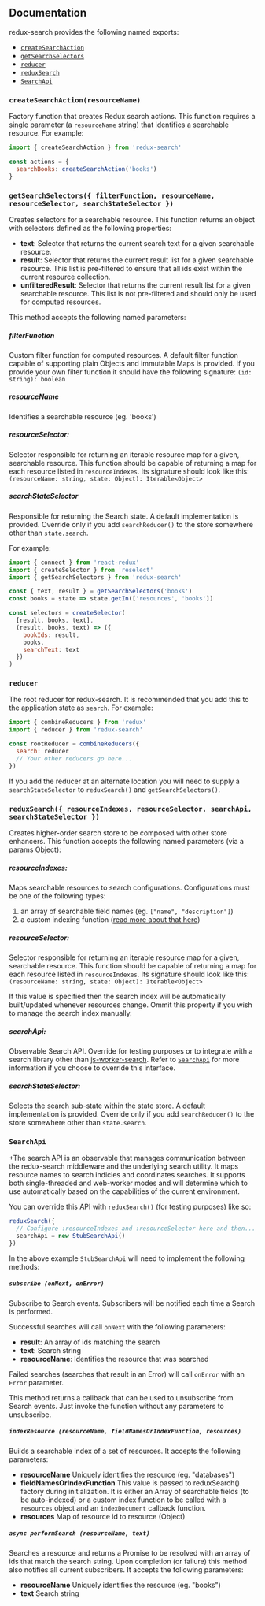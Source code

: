Documentation
------

redux-search provides the following named exports:

* [`createSearchAction`](#createsearchactionresourcename)
* [`getSearchSelectors`](#getsearchselectors-filterfunction-resourcename-resourceselector-searchstateselector-)
* [`reducer`](#reducer)
* [`reduxSearch`](#reduxsearch-resourceindexes-resourceselector-searchapi-searchstateselector-)
* [`SearchApi`](#searchapi)

### `createSearchAction(resourceName)`
Factory function that creates Redux search actions. This function requires a single parameter (a `resourceName` string) that identifies a searchable resource. For example:

```javascript
import { createSearchAction } from 'redux-search'

const actions = {
  searchBooks: createSearchAction('books')
}
```

### `getSearchSelectors({ filterFunction, resourceName, resourceSelector, searchStateSelector })`

Creates selectors for a searchable resource. This function returns an object with selectors defined as the following properties:

* **text**: Selector that returns the current search text for a given searchable resource.
* **result**: Selector that returns the current result list for a given searchable resource. This list is pre-filtered to ensure that all ids exist within the current resource collection.
* **unfilteredResult**: Selector that returns the current result list for a given searchable resource. This list is not pre-filtered and should only be used for computed resources.

This method accepts the following named parameters:

##### filterFunction

Custom filter function for computed resources. A default filter function capable of supporting plain Objects and immutable Maps is provided. If you provide your own filter function it should have the following signature: `(id: string): boolean`

##### resourceName
Identifies a searchable resource (eg. 'books')

##### resourceSelector:
Selector responsible for returning an iterable resource map for a given, searchable resource. This function should be capable of returning a map for each resource listed in `resourceIndexes`. Its signature should look like this: `(resourceName: string, state: Object): Iterable<Object>`

##### searchStateSelector
Responsible for returning the Search state. A default implementation is provided. Override only if you add `searchReducer()` to the store somewhere other than `state.search`.

For example:

```javascript
import { connect } from 'react-redux'
import { createSelector } from 'reselect'
import { getSearchSelectors } from 'redux-search'

const { text, result } = getSearchSelectors('books')
const books = state => state.getIn(['resources', 'books'])

const selectors = createSelector(
  [result, books, text],
  (result, books, text) => ({
    bookIds: result,
    books,
    searchText: text
  })
)
```

### `reducer`

The root reducer for redux-search. It is recommended that you add this to the application state as `search`. For example:

```javascript
import { combineReducers } from 'redux'
import { reducer } from 'redux-search'

const rootReducer = combineReducers({
  search: reducer
  // Your other reducers go here...
})
```

If you add the reducer at an alternate location you will need to supply a `searchStateSelector` to `reduxSearch()` and `getSearchSelectors()`.

### `reduxSearch({ resourceIndexes, resourceSelector, searchApi, searchStateSelector })`
Creates higher-order search store to be composed with other store enhancers.
This function accepts the following named parameters (via a params Object):

##### resourceIndexes:
Maps searchable resources to search configurations. Configurations must be one of the following types:

1. an array of searchable field names (eg. `["name", "description"]`)
2. a custom indexing function ([read more about that here](reduxSearch.md))

##### resourceSelector:
Selector responsible for returning an iterable resource map for a given, searchable resource. This function should be capable of returning a map for each resource listed in `resourceIndexes`. Its signature should look like this: `(resourceName: string, state: Object): Iterable<Object>`

If this value is specified then the search index will be automatically built/updated whenever resources change. Ommit this property if you wish to manage the search index manually.

##### searchApi:
Observable Search API. Override for testing purposes or to integrate with a search library other than [js-worker-search](https://github.com/bvaughn/js-worker-search/). Refer to [`SearchApi`](#searchapi) for more information if you choose to override this interface.

##### searchStateSelector:
Selects the search sub-state within the state store. A default implementation is provided. Override only if you add `searchReducer()` to the store somewhere other than `state.search`.

### `SearchApi`
+The search API is an observable that manages communication between the redux-search middleware and the underlying search utility. It maps resource names to search indicies and coordinates searches. It supports both single-threaded and web-worker modes and will determine which to use automatically based on the capabilities of the current environment.

You can override this API with `reduxSearch()` (for testing purposes) like so:

```javascript
reduxSearch({
  // Configure :resourceIndexes and :resourceSelector here and then...
  searchApi = new StubSearchApi()
})
```

In the above example `StubSearchApi` will need to implement the following methods:

##### `subscribe (onNext, onError)`
Subscribe to Search events. Subscribers will be notified each time a Search is performed.

Successful searches will call `onNext` with the following parameters:
* **result**: An array of ids matching the search
* **text**: Search string
* **resourceName**: Identifies the resource that was searched

Failed searches (searches that result in an Error) will call `onError` with an `Error` parameter.

This method returns a callback that can be used to unsubscribe from Search events. Just invoke the function without any parameters to unsubscribe.

##### `indexResource (resourceName, fieldNamesOrIndexFunction, resources)`
Builds a searchable index of a set of resources. It accepts the following parameters:

* **resourceName** Uniquely identifies the resource (eg. "databases")
* **fieldNamesOrIndexFunction** This value is passed to reduxSearch() factory during initialization. It is either an Array of searchable fields (to be auto-indexed) or a custom index function to be called with a `resources` object and an `indexDocument` callback function.
* **resources** Map of resource id to resource (Object)

##### `async performSearch (resourceName, text)`
Searches a resource and returns a Promise to be resolved with an array of ids that match the search string. Upon completion (or failure) this method also notifies all current subscribers. It accepts the following parameters:

* **resourceName** Uniquely identifies the resource (eg. "books")
* **text** Search string
